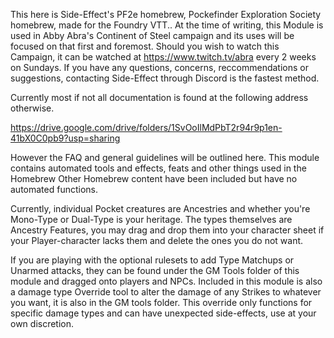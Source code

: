 This here is Side-Effect's PF2e homebrew, Pockefinder Exploration Society homebrew, made for the Foundry VTT..
At the time of writing, this Module is used in Abby Abra's Continent of Steel campaign and its uses will be focused on that first and foremost.
Should you wish to watch this Campaign, it can be watched at https://www.twitch.tv/abra every 2 weeks on Sundays.
If you have any questions, concerns, reccommendations or suggestions, contacting Side-Effect through Discord is the fastest method. 

Currently most if not all documentation is found at the following address otherwise.

https://drive.google.com/drive/folders/1SvOoIlMdPbT2r94r9p1en-41bX0C0pb9?usp=sharing

However the FAQ and general guidelines will be outlined here.
This module contains automated tools and effects, feats and other things used in the Homebrew
Other Homebrew content have been included but have no automated functions.

Currently, individual Pocket creatures are Ancestries and whether you're Mono-Type or Dual-Type is your heritage.
The types themselves are Ancestry Features, you may drag and drop them into your character sheet if your Player-character lacks them and delete the ones you do not want.

If you are playing with the optional rulesets to add Type Matchups or Unarmed attacks, they can be found under the GM Tools folder of this module and dragged onto players and NPCs.
Included in this module is also a damage type Override tool to alter the damage of any Strikes to whatever you want, it is also in the GM tools folder. 
This override only functions for specific damage types and can have unexpected side-effects, use at your own discretion.
